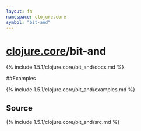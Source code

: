 ```yaml
---
layout: fn
namespace: clojure.core
symbol: "bit-and"
---
```


# [clojure.core](../)/bit-and

{% include 1.5.1/clojure.core/bit_and/docs.md %}

##Examples

{% include 1.5.1/clojure.core/bit_and/examples.md %}
## Source
{% include 1.5.1/clojure.core/bit_and/src.md %}

